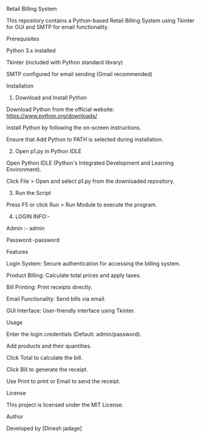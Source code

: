 Retail Billing System

This repository contains a Python-based Retail Billing System using Tkinter for GUI and SMTP for email functionality.

Prerequisites

Python 3.x installed

Tkinter (included with Python standard library)

SMTP configured for email sending (Gmail recommended)

Installation

1. Download and Install Python

Download Python from the official website: https://www.python.org/downloads/

Install Python by following the on-screen instructions.

Ensure that Add Python to PATH is selected during installation.

2. Open p1.py in Python IDLE

Open Python IDLE (Python's Integrated Development and Learning Environment).

Click File > Open and select p1.py from the downloaded repository.

3. Run the Script

Press F5 or click Run > Run Module to execute the program.

4. LOGIN INFO:-

Admin :- admin

Password:-password

Features

Login System: Secure authentication for accessing the billing system.

Product Billing: Calculate total prices and apply taxes.

Bill Printing: Print receipts directly.

Email Functionality: Send bills via email.

GUI Interface: User-friendly interface using Tkinter.

Usage

Enter the login credentials (Default: admin/password).

Add products and their quantities.

Click Total to calculate the bill.

Click Bill to generate the receipt.

Use Print to print or Email to send the receipt.

License

This project is licensed under the MIT License.

Author

Developed by [Dinesh jadage]

